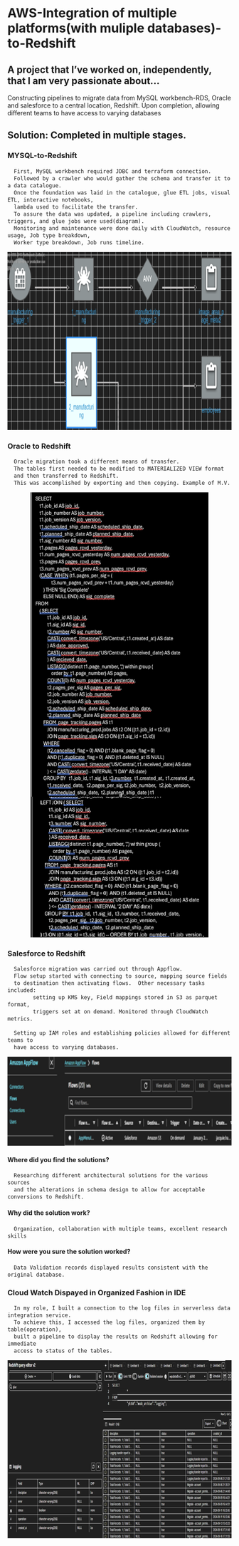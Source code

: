 # AWS-Integration of multiple platforms(with muliple databases)-to-Redshift 
## A project that I’ve worked on, independently, that I am very passionate about...
Constructing pipelines to migrate data from MySQL workbench-RDS, Oracle and salesforce to a central location, Redshift.  Upon completion, allowing different teams to have access to varying databases

## Solution: Completed in multiple stages.  
### MYSQL-to-Redshift
      First, MySQL workbench required JDBC and terraform connection.  
      Followed by a crawler who would gather the schema and transfer it to a data catalogue.  
      Once the foundation was laid in the catalogue, glue ETL jobs, visual ETL, interactive notebooks,
      lambda used to facilitate the transfer.  
      To assure the data was updated, a pipeline including crawlers, triggers, and glue jobs were used(diagram). 
      Monitoring and maintenance were done daily with CloudWatch, resource usage, Job type breakdown, 
      Worker type breakdown, Job runs timeline.

<p align="center">
  <img width="900" height="400" src="Orchastration pipeline.png">
</p>

### Oracle to Redshift
      Oracle migration took a different means of transfer. 
      The tables first needed to be modified to MATERIALIZED VIEW format 
      and then transferred to Redshift.  
      This was accomplished by exporting and then copying. Example of M.V.

<p align="center">
  <img width="400" height="1000" src="Code.png">
</p>

### Salesforce to Redshift
      Salesforce migration was carried out through Appflow.  
      Flow setup started with connecting to source, mapping source fields 
      to destination then activating flows.  Other necessary tasks included:
            setting up KMS key, Field mappings stored in S3 as parquet format, 
            triggers set at on demand. Monitored through CloudWatch metrics.
      
      Setting up IAM roles and establishing policies allowed for different teams to 
      have access to varying databases.

<p align="center">
   <img width="800" height="200" src="Appflow.png">
</p>

#### Where did you find the solutions?  
      Researching different architectural solutions for the various sources 
      and the alterations in schema design to allow for acceptable conversions to Redshift.
 
#### Why did the solution work?
      Organization, collaboration with multiple teams, excellent research skills
 
#### How were you sure the solution worked?
      Data Validation records displayed results consistent with the original database.

### Cloud Watch Dispayed in Organized Fashion in IDE
      In my role, I built a connection to the log files in serverless data integration service.
      To achieve this, I accessed the log files, organized them by table(operation), 
      built a pipeline to display the results on Redshift allowing for immediate 
      access to status of the tables. 

<p align="center">
   <img width="800" height="400" src="Access Logs Easily.png">
</p>

